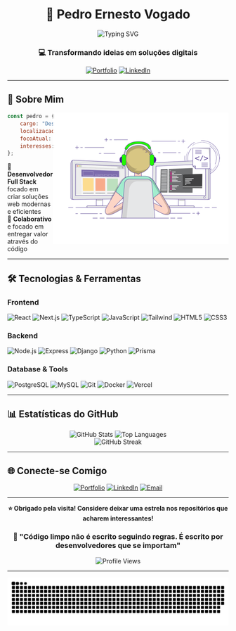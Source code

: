 <div align="center">
  
# 🚀 Pedro Ernesto Vogado

<img src="https://readme-typing-svg.herokuapp.com?font=Fira+Code&size=22&duration=3000&pause=1000&color=2196F3&center=true&vCenter=true&width=600&lines=Ol%C3%A1%2C+eu+sou+Pedro+Ernesto+%F0%9F%91%8B;Desenvolvedor+Full+Stack%F0%9F%92%BB" alt="Typing SVG" />

### 💻 Transformando ideias em soluções digitais

[![Portfolio](https://img.shields.io/badge/🌐_Portfolio-FF6B6B?style=for-the-badge&logoColor=white)](https://pedro-dev-five.vercel.app/)
[![LinkedIn](https://img.shields.io/badge/LinkedIn-0077B5?style=for-the-badge&logo=linkedin&logoColor=white)](https://linkedin.com/in/pedroernestovogado)

</div>

---

## 🎯 Sobre Mim

<img align="right" alt="Coding" width="400" src="https://raw.githubusercontent.com/devSouvik/devSouvik/master/gif3.gif">

```javascript
const pedro = {
    cargo: "Desenvolvedor Full Stack",
    localizacao: "João Pessoa, PB",
    focoAtual: ["React.js", "Next.js", "Node.js", "TypeScript", "PostgreSQL"],
    interesses: ["Web Development"]
};
```

🚀 **Desenvolvedor Full Stack** focado em criar soluções web modernas e eficientes  
🤝 **Colaborativo** e focado em entregar valor através do código  

---

## 🛠️ Tecnologias & Ferramentas

### Frontend
<div>
  <img src="https://img.shields.io/badge/React-20232A?style=for-the-badge&logo=react&logoColor=61DAFB" alt="React"/>
  <img src="https://img.shields.io/badge/Next.js-000000?style=for-the-badge&logo=next.js&logoColor=white" alt="Next.js"/>
  <img src="https://img.shields.io/badge/TypeScript-007ACC?style=for-the-badge&logo=typescript&logoColor=white" alt="TypeScript"/>
  <img src="https://img.shields.io/badge/JavaScript-F7DF1E?style=for-the-badge&logo=javascript&logoColor=black" alt="JavaScript"/>
  <img src="https://img.shields.io/badge/Tailwind_CSS-38B2AC?style=for-the-badge&logo=tailwind-css&logoColor=white" alt="Tailwind"/>
  <img src="https://img.shields.io/badge/HTML5-E34F26?style=for-the-badge&logo=html5&logoColor=white" alt="HTML5"/>
  <img src="https://img.shields.io/badge/CSS3-1572B6?style=for-the-badge&logo=css3&logoColor=white" alt="CSS3"/>
</div>

### Backend
<div>
  <img src="https://img.shields.io/badge/Node.js-339933?style=for-the-badge&logo=node.js&logoColor=white" alt="Node.js"/>
  <img src="https://img.shields.io/badge/Express.js-000000?style=for-the-badge&logo=express&logoColor=white" alt="Express"/>
  <img src="https://img.shields.io/badge/Django-092E20?style=for-the-badge&logo=django&logoColor=white" alt="Django"/>
  <img src="https://img.shields.io/badge/Python-3776AB?style=for-the-badge&logo=python&logoColor=white" alt="Python"/>
  <img src="https://img.shields.io/badge/Prisma-3982CE?style=for-the-badge&logo=prisma&logoColor=white" alt="Prisma"/>
</div>

### Database & Tools
<div>
  <img src="https://img.shields.io/badge/PostgreSQL-316192?style=for-the-badge&logo=postgresql&logoColor=white" alt="PostgreSQL"/>
  <img src="https://img.shields.io/badge/MySQL-00000F?style=for-the-badge&logo=mysql&logoColor=white" alt="MySQL"/>
  <img src="https://img.shields.io/badge/Git-F05032?style=for-the-badge&logo=git&logoColor=white" alt="Git"/>
  <img src="https://img.shields.io/badge/Docker-2496ED?style=for-the-badge&logo=docker&logoColor=white" alt="Docker"/>
  <img src="https://img.shields.io/badge/Vercel-000000?style=for-the-badge&logo=vercel&logoColor=white" alt="Vercel"/>
</div>

---

## 📊 Estatísticas do GitHub

<div align="center">
  <img height="180em" src="https://github-readme-stats.vercel.app/api?username=pedro18x&show_icons=true&theme=react&locale=pt-br&count_private=true" alt="GitHub Stats"/>
  <img height="180em" src="https://github-readme-stats.vercel.app/api/top-langs/?username=pedro18x&layout=compact&theme=react&locale=pt-br" alt="Top Languages"/>
</div>

<div align="center">
  <img src="https://streak-stats.demolab.com?user=pedro18x&theme=react&locale=pt-br" alt="GitHub Streak"/>
</div>

---

## 🌐 Conecte-se Comigo

<div align="center">

[![Portfolio](https://img.shields.io/badge/🌐_Portfólio-FF6B6B?style=for-the-badge&logoColor=white)](https://pedro-dev-five.vercel.app/)
[![LinkedIn](https://img.shields.io/badge/LinkedIn-0077B5?style=for-the-badge&logo=linkedin&logoColor=white)](https://linkedin.com/in/pedroernestovogado)
[![Email](https://img.shields.io/badge/Email-D14836?style=for-the-badge&logo=gmail&logoColor=white)](mailto:pedroernestovogado@gmail.com)

</div>

---

<div align="center">

**⭐ Obrigado pela visita! Considere deixar uma estrela nos repositórios que acharem interessantes!**

### 💬 "Código limpo não é escrito seguindo regras. É escrito por desenvolvedores que se importam"

![Profile Views](https://komarev.com/ghpvc/?username=pedro18x&style=flat-square&color=blue)

</div>

---

<div align="center">
  <img src="https://raw.githubusercontent.com/platane/platane/output/github-contribution-grid-snake-dark.svg" alt="Snake animation" />
</div>
